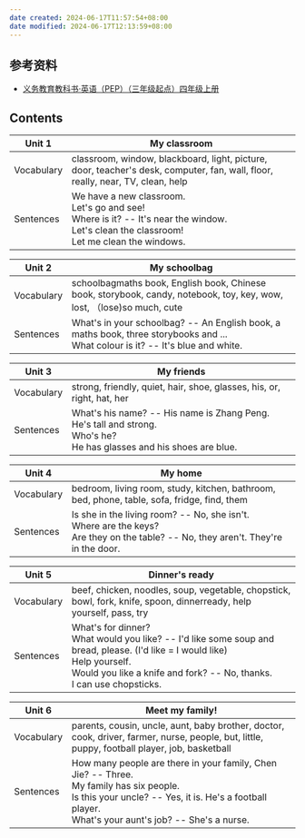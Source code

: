 ```yaml
---
date created: 2024-06-17T11:57:54+08:00
date modified: 2024-06-17T12:13:59+08:00
---
```

## 参考资料

- [义务教育教科书·英语（PEP）（三年级起点）四年级上册](https://basic.smartedu.cn/tchMaterial/detail?contentType=assets_document&contentId=02736c70-9509-438f-8e16-2902feaf5ed8&catalogType=tchMaterial&subCatalog=tchMaterial)

## Contents

| Unit 1     | My classroom                                                                                                                                      |
| ---------- | ------------------------------------------------------------------------------------------------------------------------------------------------- |
| Vocabulary | classroom, window, blackboard, light, picture, door, teacher's desk, computer, fan, wall, floor, really, near, TV, clean, help                    |
| Sentences  | We have a new classroom.<br>Let's go and see!<br>Where is it? -- It's near the window.<br>Let's clean the classroom!<br>Let me clean the windows. |

| Unit 2     | My schoolbag                                                                                                                       |
| ---------- | ---------------------------------------------------------------------------------------------------------------------------------- |
| Vocabulary | schoolbagmaths book, English book, Chinese book, storybook, candy, notebook, toy, key, wow, lost,  （lose)so much, cute             |
| Sentences  | What's in your schoolbag? -- An English book, a maths book, three storybooks and ...<br>What colour is it? -- It's blue and white. |

| Unit 3     | My friends                                                                                                                  |
| ---------- | --------------------------------------------------------------------------------------------------------------------------- |
| Vocabulary | strong, friendly, quiet, hair, shoe, glasses, his, or, right, hat, her                                                      |
| Sentences  | What's his name? -- His name is Zhang Peng.<br>He's tall and strong.<br>Who's he?<br>He has glasses and his shoes are blue. |

| Unit 4     | My home                                                                                                                                 |
| ---------- | --------------------------------------------------------------------------------------------------------------------------------------- |
| Vocabulary | bedroom, living room, study, kitchen, bathroom, bed, phone, table, sofa, fridge, find, them                                             |
| Sentences  | Is she in the living room? -- No, she isn't.<br>Where are the keys? <br>Are they on the table? -- No, they aren't. They're in the door. |

| Unit 5     | Dinner's ready                                                                                                                                                                                               |
| ---------- | ------------------------------------------------------------------------------------------------------------------------------------------------------------------------------------------------------------ |
| Vocabulary | beef, chicken, noodles, soup, vegetable, chopstick, bowl, fork, knife, spoon, dinnerready, help yourself, pass, try                                                                                          |
| Sentences  | What's for dinner? <br>What would you like? -- I'd like some soup and bread, please. (I'd like = I would like)<br>Help yourself.<br>Would you like a knife and fork? -- No, thanks.<br>I can use chopsticks. |

| Unit 6     | Meet my family!                                                                                                                                                                                       |
| ---------- | ----------------------------------------------------------------------------------------------------------------------------------------------------------------------------------------------------- |
| Vocabulary | parents, cousin, uncle, aunt, baby brother, doctor, cook, driver, farmer, nurse, people, but, little, puppy, football player, job, basketball                                                         |
| Sentences  | How many people are there in your family, Chen Jie? -- Three.<br>My family has six people.<br>Is this your uncle? -- Yes, it is. He's a football player.<br>What's your aunt's job? -- She's a nurse. |

